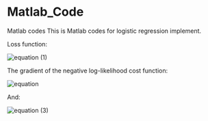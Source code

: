 # Matlab_Code
Matlab codes
This is Matlab codes for logistic regression implement.

Loss function:

![equation (1)](https://user-images.githubusercontent.com/29316344/109691687-51341c80-7b4d-11eb-82c3-94667e730e4f.png)


The gradient of the negative log-likelihood cost function:

![equation](https://user-images.githubusercontent.com/29316344/109691606-38c40200-7b4d-11eb-87c1-ef31d7bfafc7.png)

And:

![equation (3)](https://user-images.githubusercontent.com/29316344/109691841-7a54ad00-7b4d-11eb-9beb-24b71e4e2415.png)


